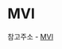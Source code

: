 # MVI

참고주소 - [MVI](https://www.raywenderlich.com/817602-mvi-architecture-for-android-tutorial-getting-started)
